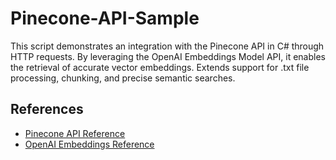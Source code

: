 # Pinecone-API-Sample
This script demonstrates an integration with the Pinecone API in C# through HTTP requests. By leveraging the  OpenAI Embeddings Model API, it enables the retrieval of accurate vector embeddings. Extends support for .txt file processing, chunking, and precise semantic searches.

## References
- [Pinecone API Reference](https://docs.pinecone.io/reference/describe_index_stats_post)
- [OpenAI Embeddings Reference](https://platform.openai.com/docs/guides/embeddings)
